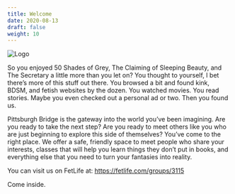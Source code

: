 ```yaml
---
title: Welcome
date: 2020-08-13
draft: false
weight: 10
---
```

![Logo](/images/logo.png)

So you enjoyed 50 Shades of Grey, The Claiming of Sleeping Beauty, and The Secretary a little more than you let on? You thought to yourself, I bet there’s more of this stuff out there. You browsed a bit and found kink, BDSM, and fetish websites by the dozen. You watched movies. You read stories. Maybe you even checked out a personal ad or two. Then you found us.

Pittsburgh Bridge is the gateway into the world you’ve been imagining. Are you ready to take the next step? Are you ready to meet others like you who are just beginning to explore this side of themselves? You’ve come to the right place. We offer a safe, friendly space to meet people who share your interests, classes that will help you learn things they don’t put in books, and everything else that you need to turn your fantasies into reality.

You can visit us on FetLife at: https://fetlife.com/groups/3115

Come inside.